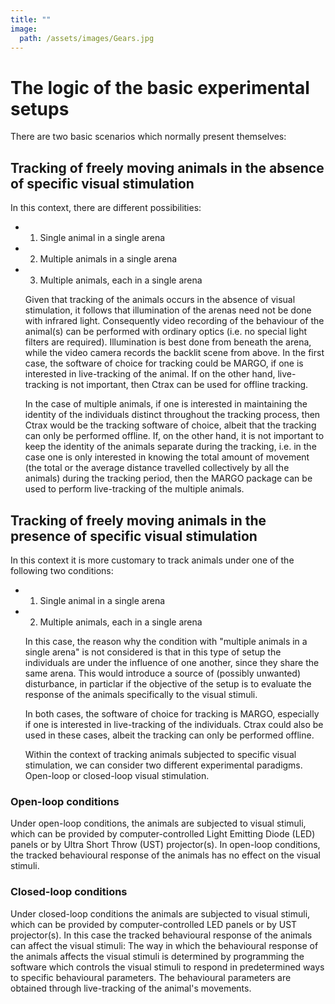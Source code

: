 ```yaml
---
title: ""
image: 
  path: /assets/images/Gears.jpg
---
```


# The logic of the basic experimental setups

There are two basic scenarios which normally present themselves:


## Tracking of freely moving animals in the absence of specific visual stimulation

In this context, there are different possibilities:

-   1. Single animal in a single arena
-   2. Multiple animals in a single arena
-   3. Multiple animals, each in a single arena  
      
    Given that tracking of the animals occurs in the absence of visual
    stimulation, it follows that illumination of the arenas need not be
    done with infrared light. Consequently video recording of the
    behaviour of the animal(s) can be performed with ordinary optics
    (i.e. no special light filters are required). Illumination is best
    done from beneath the arena, while the video camera records the
    backlit scene from above.  In the first case, the software of choice
    for tracking could be MARGO, if one is interested in live-tracking
    of the animal. If on the other hand, live-tracking is not important,
    then Ctrax can be used for offline tracking.  
      
    In the case of multiple animals, if one is interested in maintaining
    the identity of the individuals distinct throughout the tracking
    process, then Ctrax would be the tracking software of choice, albeit
    that the tracking can only be performed offline. If, on the other
    hand, it is not important to keep the identity of the animals
    separate during the tracking, i.e. in the case one is only
    interested in knowing the total amount of movement (the total or the
    average distance travelled collectively by all the animals) during
    the tracking period, then the MARGO package can be used to perform
    live-tracking of the multiple animals.


## Tracking of freely moving animals in the presence of specific visual stimulation

In this context it is more customary to track animals under one of
the following two conditions:

-   1. Single animal in a single arena
-   2. Multiple animals, each in a single arena  
      
    In this case, the reason why the condition with "multiple animals in
    a single arena" is not considered is that in this type of setup the
    individuals are under the influence of one another, since they share
    the same arena. This would introduce a source of (possibly unwanted)
    disturbance, in particlar if the objective of the setup is to
    evaluate the response of the animals specifically to the visual
    stimuli.  
      
    In both cases, the software of choice for tracking is MARGO,
    especially if one is interested in live-tracking of the
    individuals. Ctrax could also be used in these cases, albeit the
    tracking can only be performed offline.  
      
    Within the context of tracking animals subjected to specific visual
    stimulation, we can consider two different experimental
    paradigms. Open-loop or closed-loop visual stimulation.


### Open-loop conditions

Under open-loop conditions, the animals are subjected to visual
stimuli, which can be provided by computer-controlled Light
Emitting Diode (LED) panels or by Ultra Short Throw (UST)
projector(s). In open-loop conditions, the tracked behavioural
response of the animals has no effect on the visual stimuli.


### Closed-loop conditions

Under closed-loop conditions the animals are subjected to visual
stimuli, which can be provided by computer-controlled LED panels
or by UST projector(s). In this case the tracked behavioural
response of the animals can affect the visual stimuli: The way in
which the behavioural response of the animals affects the visual
stimuli is determined by programming the software which controls
the visual stimuli to respond in predetermined ways to specific
behavioural parameters. The behavioural parameters are obtained
through live-tracking of the animal's movements.
